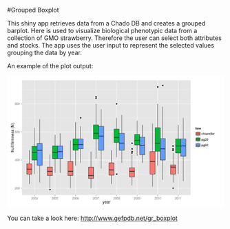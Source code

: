 #Grouped Boxplot

This shiny app retrieves data from a Chado DB and creates a grouped barplot. Here is used to visualize biological phenotypic data from a collection of GMO strawberry. Therefore the user can select both attributes and stocks. The app uses the user input to represent the selected values grouping the data by year.

An example of the plot output:

![Alt text](../images/boxplot.png?raw=true)


You can take a look here: http://www.gefpdb.net/gr_boxplot